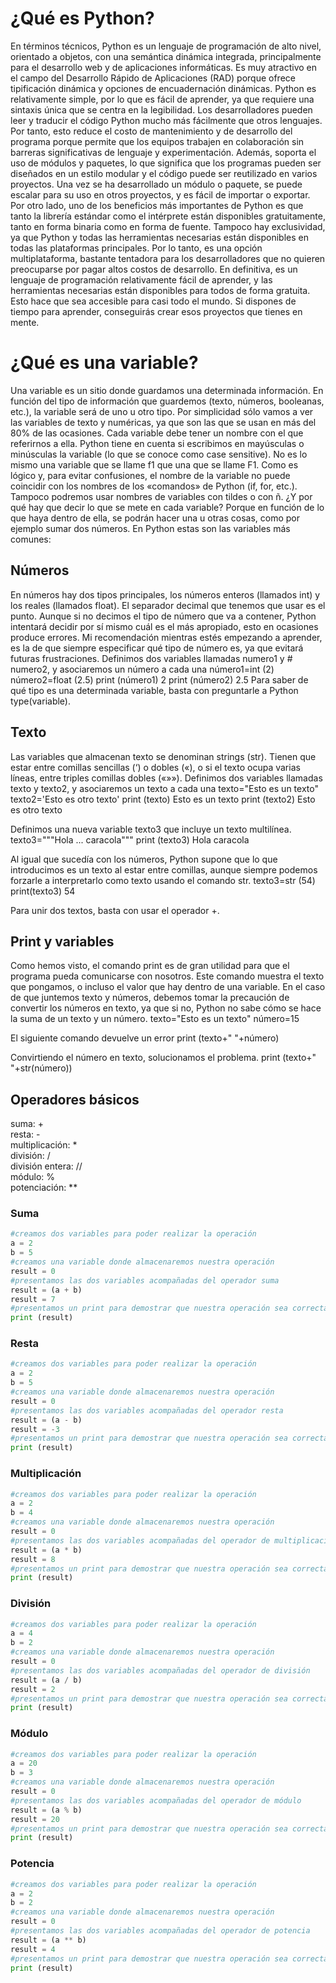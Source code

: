 # ¿Qué es Python? #
En términos técnicos, Python es un lenguaje de programación de alto nivel, orientado a objetos, con una semántica dinámica integrada, principalmente para el desarrollo web y de aplicaciones informáticas.
Es muy atractivo en el campo del Desarrollo Rápido de Aplicaciones (RAD) porque ofrece tipificación dinámica y opciones de encuadernación dinámicas.
Python es relativamente simple, por lo que es fácil de aprender, ya que requiere una sintaxis única que se centra en la legibilidad. Los desarrolladores pueden leer y traducir el código Python mucho más fácilmente que otros lenguajes.
Por tanto, esto reduce el costo de mantenimiento y de desarrollo del programa porque permite que los equipos trabajen en colaboración sin barreras significativas de lenguaje y experimentación.
Además, soporta el uso de módulos y paquetes, lo que significa que los programas pueden ser diseñados en un estilo modular y el código puede ser reutilizado en varios proyectos. Una vez se ha desarrollado un módulo o paquete, se puede escalar para su uso en otros proyectos, y es fácil de importar o exportar.
Por otro lado, uno de los beneficios más importantes de Python es que tanto la librería estándar como el intérprete están disponibles gratuitamente, tanto en forma binaria como en forma de fuente.
Tampoco hay exclusividad, ya que Python y todas las herramientas necesarias están disponibles en todas las plataformas principales. Por lo tanto, es una opción multiplataforma, bastante tentadora para los desarrolladores que no quieren preocuparse por pagar altos costos de desarrollo.
En definitiva, es un lenguaje de programación relativamente fácil de aprender, y las herramientas necesarias están disponibles para todos de forma gratuita. Esto hace que sea accesible para casi todo el mundo. Si dispones de tiempo para aprender, conseguirás crear esos proyectos que tienes en mente.
# ¿Qué es una variable? #
Una variable es un sitio donde guardamos una determinada información. En función del tipo de información que guardemos (texto, números, booleanas, etc.), la variable será de uno u otro tipo. Por simplicidad sólo vamos a ver las variables de texto y numéricas, ya que son las que se usan en más del 80% de las ocasiones.
Cada variable debe tener un nombre con el que referirnos a ella. Python tiene en cuenta si escribimos en mayúsculas o minúsculas la variable (lo que se conoce como case sensitive). No es lo mismo una variable que se llame f1 que una que se llame F1.
Como es lógico y, para evitar confusiones, el nombre de la variable no puede coincidir con los nombres de los «comandos» de Python (if, for, etc.). Tampoco podremos usar nombres de variables con tildes o con ñ.
¿Y por qué hay que decir lo que se mete en cada variable? Porque en función de lo que haya dentro de ella, se podrán hacer una u otras cosas, como por ejemplo sumar dos números.
En Python estas son las variables más comunes:
## Números ##
En números hay dos tipos principales, los números enteros (llamados int) y los reales (llamados float). El separador decimal que tenemos que usar es el punto.
Aunque si no decimos el tipo de número que va a contener, Python intentará decidir por sí mismo cuál es el más apropiado, esto en ocasiones produce errores. Mi recomendación mientras estés empezando a aprender, es la de que siempre especificar qué tipo de número es, ya que evitará futuras frustraciones.
Definimos dos variables llamadas numero1 y # numero2, y asociaremos un número a cada una
número1=int (2)
número2=float (2.5)
print (número1)
2
print (número2)
2.5
Para saber de qué tipo es una determinada variable, basta con preguntarle a Python type(variable).

## Texto ##
Las variables que almacenan texto se denominan strings (str). Tienen que estar entre comillas sencillas (‘) o dobles («), o si el texto ocupa varias líneas, entre triples comillas dobles («»»).
Definimos dos variables llamadas texto y
texto2, y asociaremos un texto a cada una
texto="Esto es un texto"
texto2='Esto es otro texto'
print (texto)
Esto es un texto
print (texto2)
Esto es otro texto

Definimos una nueva variable texto3 que
incluye un texto multilínea.
texto3="""Hola
... caracola"""
print (texto3)
Hola
caracola

Al igual que sucedía con los números, Python supone que lo que introducimos es un texto al estar entre comillas, aunque siempre podemos forzarle a interpretarlo como texto usando el comando str.
texto3=str (54)
print(texto3)
54

Para unir dos textos, basta con usar el operador +.
## Print y variables ##
Como hemos visto, el comando print es de gran utilidad para que el programa pueda comunicarse con nosotros. Este comando muestra el texto que pongamos, o incluso el valor que hay dentro de una variable. En el caso de que juntemos texto y números, debemos tomar la precaución de convertir los números en texto, ya que si no, Python no sabe cómo se hace la suma de un texto y un número.
texto="Esto es un texto"
número=15

El siguiente comando devuelve un error
print (texto+" "+número)

Convirtiendo el número en texto, solucionamos el problema.
print (texto+" "+str(número))

## Operadores básicos ##
suma: +  
resta: -  
multiplicación: *  
división: /  
división entera: //  
módulo: %  
potenciación: **

### Suma 
``` python
#creamos dos variables para poder realizar la operación  
a = 2  
b = 5  
#creamos una variable donde almacenaremos nuestra operación  
result = 0  
#presentamos las dos variables acompañadas del operador suma  
result = (a + b)  
result = 7  
#presentamos un print para demostrar que nuestra operación sea correcta  
print (result)
```
### Resta 
``` python
#creamos dos variables para poder realizar la operación  
a = 2
b = 5  
#creamos una variable donde almacenaremos nuestra operación  
result = 0  
#presentamos las dos variables acompañadas del operador resta  
result = (a - b)  
result = -3  
#presentamos un print para demostrar que nuestra operación sea correcta  
print (result)
```
### Multiplicación
``` python
#creamos dos variables para poder realizar la operación  
a = 2 
b = 4  
#creamos una variable donde almacenaremos nuestra operación  
result = 0  
#presentamos las dos variables acompañadas del operador de multiplicación  
result = (a * b)  
result = 8    
#presentamos un print para demostrar que nuestra operación sea correcta  
print (result)
```

### División
``` python
#creamos dos variables para poder realizar la operación  
a = 4
b = 2  
#creamos una variable donde almacenaremos nuestra operación  
result = 0  
#presentamos las dos variables acompañadas del operador de división  
result = (a / b)  
result = 2 
#presentamos un print para demostrar que nuestra operación sea correcta  
print (result)
```

### Módulo
``` python
#creamos dos variables para poder realizar la operación  
a = 20  
b = 3  
#creamos una variable donde almacenaremos nuestra operación  
result = 0  
#presentamos las dos variables acompañadas del operador de módulo  
result = (a % b)  
result = 20  
#presentamos un print para demostrar que nuestra operación sea correcta  
print (result)
```
### Potencia 
``` python
#creamos dos variables para poder realizar la operación  
a = 2  
b = 2  
#creamos una variable donde almacenaremos nuestra operación  
result = 0  
#presentamos las dos variables acompañadas del operador de potencia  
result = (a ** b)  
result = 4  
#presentamos un print para demostrar que nuestra operación sea correcta  
print (result)
```
